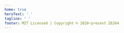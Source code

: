 ```yaml
---
home: true
heroText: ' '
tagline: ' '
footer: MIT Licensed | Copyright © 2020-present Z8264
---
```


<ClientOnly>
  <Totalizer/>
</ClientOnly>

